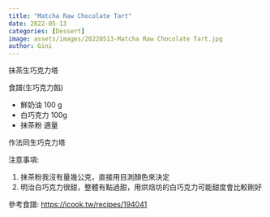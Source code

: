 ```yaml
---
title: "Matcha Raw Chocolate Tart"
date: 2022-05-13
categories: [Dessert]
image: assets/images/20220513-Matcha Raw Chocolate Tart.jpg
author: Gini
---
```

抹茶生巧克力塔

食譜(生巧克力餡)
- 鮮奶油 100 g
- 白巧克力 100g
- 抹茶粉 適量

作法同生巧克力塔

注意事項:
1. 抹茶粉我沒有量幾公克，直接用目測顏色來決定
2. 明治白巧克力很甜，整體有點過甜，用烘焙坊的白巧克力可能甜度會比較剛好

參考食譜:
https://icook.tw/recipes/194041
